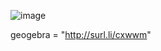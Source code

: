 ![image](https://user-images.githubusercontent.com/89276595/189283192-9f59311e-c572-4d1a-a601-50c0f1f74ad3.png)

 geogebra = "http://surl.li/cxwwm"
  
